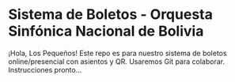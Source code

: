 # Sistema de Boletos - Orquesta Sinfónica Nacional de Bolivia

¡Hola, Los Pequeños! Este repo es para nuestro sistema de boletos online/presencial con asientos y QR. Usaremos Git para colaborar. Instrucciones pronto...
